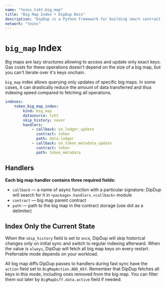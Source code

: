 ```yaml
---
name: "tezos.tzkt.big_map"
title: "Big Map Index • DipDup Docs"
description: "DipDup is a Python framework for building smart contract indexers. It helps developers focus on business logic instead of writing a boilerplate to store and serve data."
network: "tezos"
---
```


# `big_map` Index

Big maps are lazy structures allowing to access and update only exact keys. Gas costs for these operations doesn't depend on the size of a big map, but you can't iterate over it's keys onchain.

`big_map` index allows querying only updates of specific big maps. In some cases, it can drastically reduce the amount of data transferred and thus indexing speed compared to fetching all operations.

```yaml [dipdup.yml]
indexes:
    token_big_map_index:
        kind: big_map
        datasource: tzkt
        skip_history: never
        handlers:
            - callback: on_ledger_update
              contract: token
              path: data.ledger
            - callback: on_token_metadata_update
              contract: token
              path: token_metadata
```

## Handlers

**Each big map handler contains three required fields:**

- `callback` — a name of async function with a particular signature; DipDup will search for it in `<package>.handlers.<callback>` module
- `contract` — big map parent contract
- `path` — path to the big map in the contract storage (use dot as a delimiter)

## Index Only the Current State

When the `skip_history` field is set to `once`, DipDup will skip historical changes only on initial sync and switch to regular indexing afterward. When the value is `always`, DipDup will fetch all big map keys on every restart. Preferrable mode depends on your workload.

All big map diffs DipDup passes to handlers during fast sync have the `action` field set to `BigMapAction.ADD_KEY`. Remember that DipDup fetches all keys in this mode, including ones removed from the big map. You can filter them out later by `BigMapDiff.data.active` field if needed.

